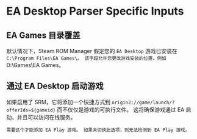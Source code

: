 # EA Desktop Parser Specific Inputs

## EA Games 目录覆盖
默认情况下，Steam ROM Manager 假定您的 `EA Desktop` 游戏已安装在 `C:\Program Files\EA Games\。 该字段允许您更改游戏安装的位置，例如`D:\Games\EA Games。

## 通过 EA Desktop 启动游戏
如果启用了 SRM，它将添加一个快捷方式到 `origin2://game/launch/?offerIds=${gameid}` 而不仅仅是游戏的可执行文件。 这将确保游戏通过 EA 启动，并且可以访问在线服务。

`需要这个才能添加 EA Play 游戏。 如果未切换此选项，则无法检测到 EA Play 游戏。`
